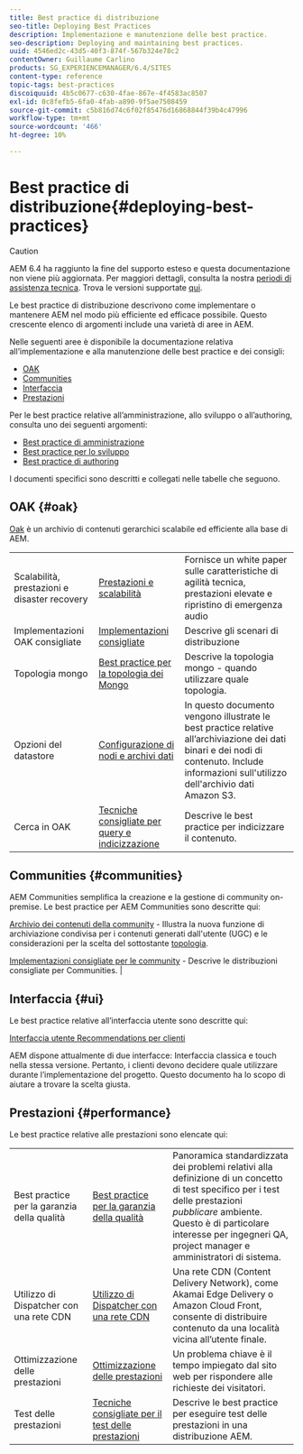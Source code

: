 ```yaml
---
title: Best practice di distribuzione
seo-title: Deploying Best Practices
description: Implementazione e manutenzione delle best practice.
seo-description: Deploying and maintaining best practices.
uuid: 4546ed2c-43d5-40f3-874f-567b324e78c2
contentOwner: Guillaume Carlino
products: SG_EXPERIENCEMANAGER/6.4/SITES
content-type: reference
topic-tags: best-practices
discoiquuid: 4b5c0677-c630-4fae-867e-4f4583ac8507
exl-id: 0c8fefb5-6fa0-4fab-a890-9f5ae7508459
source-git-commit: c5b816d74c6f02f85476d16868844f39b4c47996
workflow-type: tm+mt
source-wordcount: '466'
ht-degree: 10%

---
```


# Best practice di distribuzione{#deploying-best-practices}

>[!CAUTION]
>
>AEM 6.4 ha raggiunto la fine del supporto esteso e questa documentazione non viene più aggiornata. Per maggiori dettagli, consulta la nostra [periodi di assistenza tecnica](https://helpx.adobe.com/it/support/programs/eol-matrix.html). Trova le versioni supportate [qui](https://experienceleague.adobe.com/docs/).

Le best practice di distribuzione descrivono come implementare o mantenere AEM nel modo più efficiente ed efficace possibile. Questo crescente elenco di argomenti include una varietà di aree in AEM.

Nelle seguenti aree è disponibile la documentazione relativa all’implementazione e alla manutenzione delle best practice e dei consigli:

* [OAK](#oak)
* [Communities](#communities)
* [Interfaccia](#ui)
* [Prestazioni](#performance)

Per le best practice relative all’amministrazione, allo sviluppo o all’authoring, consulta uno dei seguenti argomenti:

* [Best practice di amministrazione](/help/sites-administering/administer-best-practices.md)
* [Best practice per lo sviluppo](/help/sites-developing/best-practices.md)
* [Best practice di authoring](/help/sites-authoring/best-practices.md)

I documenti specifici sono descritti e collegati nelle tabelle che seguono.

## OAK {#oak}

[Oak](/help/sites-deploying/platform.md) è un archivio di contenuti gerarchici scalabile ed efficiente alla base di AEM.

<table> 
 <tbody>
  <tr>
   <td><p>Scalabilità, prestazioni e disaster recovery</p> </td> 
   <td><a href="/help/sites-deploying/performance.md">Prestazioni e scalabilità</a></td> 
   <td>Fornisce un white paper sulle caratteristiche di agilità tecnica, prestazioni elevate e ripristino di emergenza audio</td> 
  </tr>
  <tr>
   <td>Implementazioni OAK consigliate</td> 
   <td><a href="/help/sites-deploying/recommended-deploys.md">Implementazioni consigliate</a></td> 
   <td>Descrive gli scenari di distribuzione</td> 
  </tr>
  <tr>
   <td>Topologia mongo</td> 
   <td><a href="/help/sites-deploying/recommended-deploys.md">Best practice per la topologia dei Mongo</a></td> 
   <td>Descrive la topologia mongo - quando utilizzare quale topologia.</td> 
  </tr>
  <tr>
   <td>Opzioni del datastore</td> 
   <td><a href="/help/sites-deploying/data-store-config.md">Configurazione di nodi e archivi dati</a></td> 
   <td>In questo documento vengono illustrate le best practice relative all’archiviazione dei dati binari e dei nodi di contenuto. Include informazioni sull'utilizzo dell'archivio dati Amazon S3.</td> 
  </tr>
  <tr>
   <td>Cerca in OAK</td> 
   <td><a href="/help/sites-deploying/best-practices-for-queries-and-indexing.md">Tecniche consigliate per query e indicizzazione</a><br /> </td> 
   <td>Descrive le best practice per indicizzare il contenuto.</td> 
  </tr>
 </tbody>
</table>

## Communities {#communities}

AEM Communities semplifica la creazione e la gestione di community on-premise. Le best practice per AEM Communities sono descritte qui:

[Archivio dei contenuti della community](/help/communities/working-with-srp.md) - Illustra la nuova funzione di archiviazione condivisa per i contenuti generati dall&#39;utente (UGC) e le considerazioni per la scelta del sottostante [topologia](/help/communities/topologies.md).

[Implementazioni consigliate per le community](/help/sites-deploying/recommended-deploys.md#considerations-for-aem-communities) - Descrive le distribuzioni consigliate per Communities. |

## Interfaccia {#ui}

Le best practice relative all’interfaccia utente sono descritte qui:

[Interfaccia utente Recommendations per clienti](/help/sites-deploying/ui-recommendations.md)

AEM dispone attualmente di due interfacce: Interfaccia classica e touch nella stessa versione. Pertanto, i clienti devono decidere quale utilizzare durante l’implementazione del progetto. Questo documento ha lo scopo di aiutare a trovare la scelta giusta.

## Prestazioni {#performance}

Le best practice relative alle prestazioni sono elencate qui:

<table> 
 <tbody>
  <tr>
   <td>Best practice per la garanzia della qualità</td> 
   <td><a href="/help/sites-deploying/configuring-performance.md#best-practices-for-quality-assurance">Best practice per la garanzia della qualità</a></td> 
   <td>Panoramica standardizzata dei problemi relativi alla definizione di un concetto di test specifico per i test delle prestazioni <em>pubblicare</em> ambiente. Questo è di particolare interesse per ingegneri QA, project manager e amministratori di sistema.</td> 
  </tr>
  <tr>
   <td>Utilizzo di Dispatcher con una rete CDN</td> 
   <td><a href="https://helpx.adobe.com/experience-manager/dispatcher/using/dispatcher.html#using-dispatcher-with-a-cdn">Utilizzo di Dispatcher con una rete CDN</a></td> 
   <td>Una rete CDN (Content Delivery Network), come Akamai Edge Delivery o Amazon Cloud Front, consente di distribuire contenuto da una località vicina all’utente finale.</td> 
  </tr>
  <tr>
   <td>Ottimizzazione delle prestazioni</td> 
   <td><a href="/help/sites-deploying/configuring-performance.md">Ottimizzazione delle prestazioni</a></td> 
   <td>Un problema chiave è il tempo impiegato dal sito web per rispondere alle richieste dei visitatori.</td> 
  </tr>
  <tr>
   <td>Test delle prestazioni</td> 
   <td><a href="/help/sites-deploying/best-practices-for-performance-testing.md">Tecniche consigliate per il test delle prestazioni</a></td> 
   <td>Descrive le best practice per eseguire test delle prestazioni in una distribuzione AEM.<br /> </td> 
  </tr>
 </tbody>
</table>
